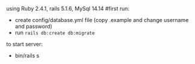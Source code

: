 
using Ruby 2.4.1, rails 5.1.6, MySql 14.14
#first run: 
- create config/database.yml file (copy .example and change username and password)
- run `rails db:create db:migrate`

to start server:
- bin/rails s
